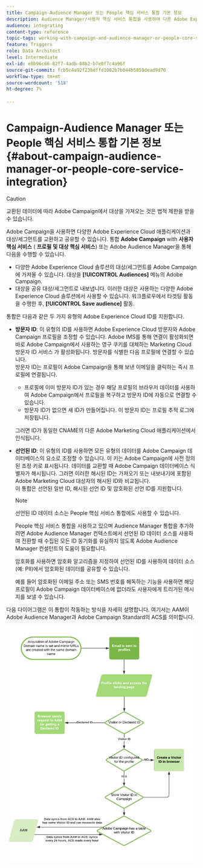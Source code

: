 ```yaml
---
title: Campaign-Audience Manager 또는 People 핵심 서비스 통합 기본 정보
description: Audience Manager/사용자 핵심 서비스 통합을 사용하여 다른 Adobe Experience Cloud 솔루션 내에서 대상 또는 세그먼트를 공유할 수 있습니다.
audience: integrating
content-type: reference
topic-tags: working-with-campaign-and-audience-manager-or-people-core-service
feature: Triggers
role: Data Architect
level: Intermediate
exl-id: e8b96c66-82f7-4adb-88b2-b7e0f7c4a96f
source-git-commit: fcb5c4a92f23bdffd1082b7b044b5859dead9d70
workflow-type: tm+mt
source-wordcount: '518'
ht-degree: 7%

---
```


# Campaign-Audience Manager 또는 People 핵심 서비스 통합 기본 정보{#about-campaign-audience-manager-or-people-core-service-integration}

>[!CAUTION]
>
>교환된 데이터에 따라 Adobe Campaign에서 대상을 가져오는 것은 법적 제한을 받을 수 있습니다.

Adobe Campaign을 사용하면 다양한 Adobe Experience Cloud 애플리케이션과 대상/세그먼트를 교환하고 공유할 수 있습니다. 통합 **Adobe Campaign** with **사용자 핵심 서비스** ( **프로필 및 대상 핵심 서비스**) 또는 Adobe Audience Manager을 통해 다음을 수행할 수 있습니다.

* 다양한 Adobe Experience Cloud 솔루션의 대상/세그먼트를 Adobe Campaign에 가져올 수 있습니다. 대상을 **[!UICONTROL Audiences]** 메뉴의 Adobe Campaign.
* 대상을 공유 대상/세그먼트로 내보냅니다. 이러한 대상은 사용하는 다양한 Adobe Experience Cloud 솔루션에서 사용할 수 있습니다. 워크플로우에서 타겟팅 활동을 수행한 후, **[!UICONTROL Save audience]** 활동.

통합은 다음과 같은 두 가지 유형의 Adobe Experience Cloud ID를 지원합니다.

* **방문자 ID**: 이 유형의 ID를 사용하면 Adobe Experience Cloud 방문자와 Adobe Campaign 프로필을 조정할 수 있습니다. Adobe IMS를 통해 연결이 활성화되면 바로 Adobe Campaign에서 사용하는 영구 쿠키를 대체하는 Marketing Cloud 방문자 ID 서비스 가 활성화됩니다. 방문자를 식별한 다음 프로필에 연결할 수 있습니다.
   <br>방문자 ID는 프로필이 Adobe Campaign을 통해 보낸 이메일을 클릭하는 즉시 프로필에 연결됩니다.
   * 프로필에 이미 방문자 ID가 있는 경우 해당 프로필의 브라우저 데이터를 사용하여 Adobe Campaign에서 프로필을 복구하고 방문자 ID에 자동으로 연결할 수 있습니다.
   * 방문자 ID가 없으면 새 ID가 만들어집니다. 이 방문자 ID는 프로필 추적 로그에 저장됩니다.

   그러면 ID가 동일한 CNAME의 다른 Adobe Marketing Cloud 애플리케이션에서 인식됩니다.

* **선언된 ID**: 이 유형의 ID를 사용하면 모든 유형의 데이터를 Adobe Campaign 데이터베이스의 요소로 조정할 수 있습니다. 이 키는 Adobe Campaign에 사전 정의된 조정 키로 표시됩니다. 데이터를 교환할 때 Adobe Campaign 데이터베이스 식별자가 해시됩니다. 그러면 이러한 해시된 ID는 가져오기 또는 내보내기에 포함된 Adobe Marketing Cloud 대상자의 해시된 ID와 비교됩니다.
   <br>이 통합은 선언된 일반 ID, 해시된 선언 ID 및 암호화된 선언 ID를 지원합니다.

   >[!NOTE]
   >
   >선언된 ID 데이터 소스는 People 핵심 서비스 통합에도 사용할 수 있습니다.
   >
   >People 핵심 서비스 통합을 사용하고 있으며 Audience Manager 통합을 추가하려면 Adobe Audience Manager 컨텍스트에서 선언된 ID 데이터 소스를 사용하여 전환할 때 수집된 모든 ID 동기화를 유실하지 않도록 Adobe Audience Manager 컨설턴트의 도움이 필요합니다.


   암호화를 사용하면 암호화 알고리즘을 지정하여 선언된 ID를 사용하여 데이터 소스(예: PII)에서 암호화된 데이터를 공유할 수 있습니다.

   예를 들어 암호화된 이메일 주소 또는 SMS 번호를 해독하는 기능을 사용하면 해당 프로필이 Adobe Campaign 데이터베이스에 없더라도 사용자에게 트리거된 메시지를 보낼 수 있습니다.

다음 다이어그램은 이 통합이 작동하는 방식을 자세히 설명합니다. 여기서는 AAM이 Adobe Audience Manager과 Adobe Campaign Standard의 ACS를 의미합니다.

![](assets/aam_diagram.png)
